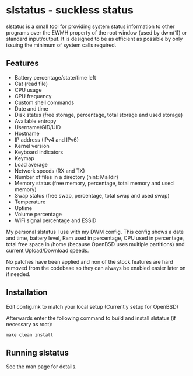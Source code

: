 # slstatus - suckless status
slstatus is a small tool for providing system status information to other
programs over the EWMH property of the root window (used by dwm(1)) or
standard input/output. It is designed to be as efficient as possible by
only issuing the minimum of system calls required.


## Features
- Battery percentage/state/time left
- Cat (read file)
- CPU usage
- CPU frequency
- Custom shell commands
- Date and time
- Disk status (free storage, percentage, total storage and used storage)
- Available entropy
- Username/GID/UID
- Hostname
- IP address (IPv4 and IPv6)
- Kernel version
- Keyboard indicators
- Keymap
- Load average
- Network speeds (RX and TX)
- Number of files in a directory (hint: Maildir)
- Memory status (free memory, percentage, total memory and used memory)
- Swap status (free swap, percentage, total swap and used swap)
- Temperature
- Uptime
- Volume percentage
- WiFi signal percentage and ESSID


My personal slstatus I use with my DWM config. This config shows a date and time, battery level, Ram used in percentage, CPU used in percentage, total free space in /home (because OpenBSD uses multiple partitions) and current Upload/Download speeds.

No patches have been applied and non of the stock features are hard removed from the codebase so they can always be enabled easier later on if needed.

## Installation
Edit config.mk to match your local setup (Currently setup for OpenBSD)

Afterwards enter the following command to build and install slstatus (if
necessary as root):

    make clean install


## Running slstatus
See the man page for details.

